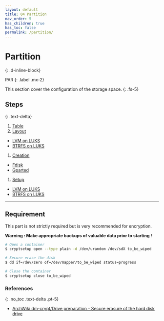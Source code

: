 ```yaml
---
layout: default
title: 04 Partition
nav_order: 5
has_children: true
has_toc: false
permalink: /partition/
---
```


# Partition
{: .d-inline-block}

PAR
{: .label .mx-2}

This section cover the configuration of the storage space.
{: .fs-5}

## Steps
{: .text-delta}

1. [Table](/Andromeda/partition/table/)
1. [Layout](/Andromeda/partition/layout/)
  - [LVM on LUKS](/Andromeda/partition/layout/lvm/)
  - [BTRFS on LUKS](/Andromeda/partition/layout/btrfs/)
1. [Creation](/Andromeda/partition/creation/)
  - [Fdisk](/Andromeda/partition/creation/fdisk/)
  - [Gparted](/Andromeda/partition/creation/gparted/)
1. [Setup](/Andromeda/partition/setup/)
  - [LVM on LUKS](/Andromeda/partition/setup/lvm/)
  - [BTRFS on LUKS](/Andromeda/partition/setup/btrfs/)

---

## Requirement

This part is not strictly required but is very recommended for encryption.

**Warning : Make appropriate backups of valuable data prior to starting !**

```bash
# Open a container
$ cryptsetup open --type plain -d /dev/urandom /dev/sdX to_be_wiped

# Secure erase the disk
$ dd if=/dev/zero of=/dev/mapper/to_be_wiped status=progress

# Close the container
$ cryptsetup close to_be_wiped
```

### References
{: .no_toc .text-delta .pt-5}

- [ArchWiki dm-crypt/Drive preparation - Secure erasure of the hard disk drive](https://wiki.archlinux.org/index.php/Dm-crypt/Drive_preparation#Secure_erasure_of_the_hard_disk_drive)
